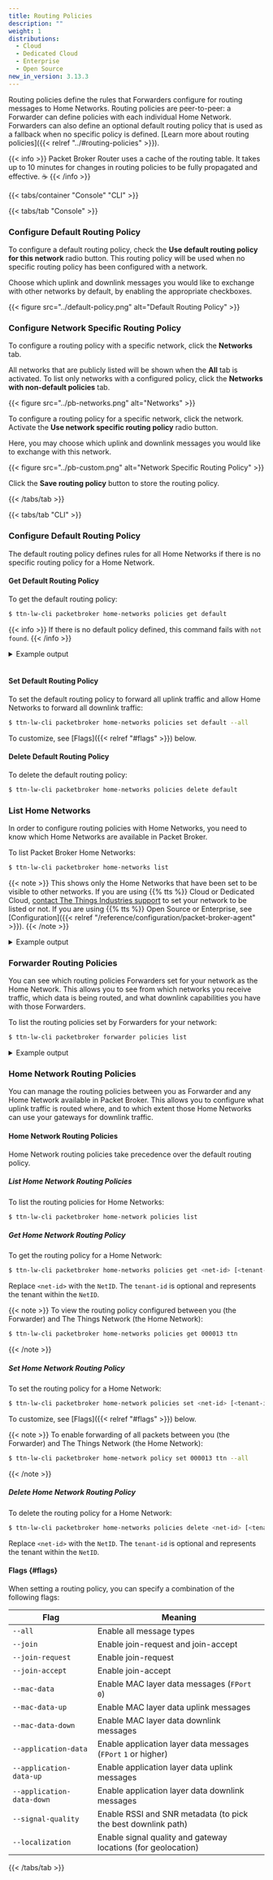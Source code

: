 ```yaml
---
title: Routing Policies
description: ""
weight: 1
distributions:
  - Cloud
  - Dedicated Cloud
  - Enterprise
  - Open Source
new_in_version: 3.13.3
---
```


Routing policies define the rules that Forwarders configure for routing messages to Home Networks. Routing policies are peer-to-peer: a Forwarder can define policies with each individual Home Network. Forwarders can also define an optional default routing policy that is used as a fallback when no specific policy is defined. [Learn more about routing policies]({{< relref "../#routing-policies" >}}).

<!-- more -->

{{< info >}} Packet Broker Router uses a cache of the routing table. It takes up to 10 minutes for changes in routing policies to be fully propagated and effective. ☕ {{< /info >}}

{{< tabs/container "Console" "CLI" >}}

{{< tabs/tab "Console" >}}

### Configure Default Routing Policy

To configure a default routing policy, check the **Use default routing policy for this network** radio button. This routing policy will be used when no specific routing policy has been configured with a network.

Choose which uplink and downlink messages you would like to exchange with other networks by default, by enabling the appropriate checkboxes.

{{< figure src="../default-policy.png" alt="Default Routing Policy" >}}

### Configure Network Specific Routing Policy

To configure a routing policy with a specific network, click the **Networks** tab.

All networks that are publicly listed will be shown when the **All** tab is activated. To list only networks with a configured policy, click the **Networks with non-default policies** tab.

{{< figure src="../pb-networks.png" alt="Networks" >}}

To configure a routing policy for a specific network, click the network. Activate the **Use network specific routing policy** radio button.

Here, you may choose which uplink and downlink messages you would like to exchange with this network.

{{< figure src="../pb-custom.png" alt="Network Specific Routing Policy" >}}

Click the **Save routing policy** button to store the routing policy.

{{< /tabs/tab >}}

{{< tabs/tab "CLI" >}}

### Configure Default Routing Policy

The default routing policy defines rules for all Home Networks if there is no specific routing policy for a Home Network.

#### Get Default Routing Policy

To get the default routing policy:

```bash
$ ttn-lw-cli packetbroker home-networks policies get default
```

{{< info >}}
If there is no default policy defined, this command fails with `not found`.
{{< /info >}}

<details><summary>Example output</summary>

This example has all message types enabled:

```json
{
  "updated_at": "2021-03-24T19:59:48.590521Z",
  "uplink": {
    "join_request": true,
    "mac_data": true,
    "application_data": true,
    "signal_quality": true,
    "localization": true
  },
  "downlink": {
    "join_accept": true,
    "mac_data": true,
    "application_data": true
  }
}
```

</details>
<br>

#### Set Default Routing Policy

To set the default routing policy to forward all uplink traffic and allow Home Networks to forward all downlink traffic:

```bash
$ ttn-lw-cli packetbroker home-networks policies set default --all
```

To customize, see [Flags]({{< relref "#flags" >}}) below.

#### Delete Default Routing Policy

To delete the default routing policy:

```bash
$ ttn-lw-cli packetbroker home-networks policies delete default
```

### List Home Networks

In order to configure routing policies with Home Networks, you need to know which Home Networks are available in Packet Broker.

To list Packet Broker Home Networks:

```bash
$ ttn-lw-cli packetbroker home-networks list
```

{{< note >}}
This shows only the Home Networks that have been set to be visible to other networks. If you are using {{% tts %}} Cloud or Dedicated Cloud, [contact The Things Industries support](mailto:support@thethingsindustries.com) to set your network to be listed or not. If you are using {{% tts %}} Open Source or Enterprise, see [Configuration]({{< relref "/reference/configuration/packet-broker-agent" >}}).
{{< /note >}}

<details><summary>Example output</summary>

```json
[{
  "id": {
    "net_id": 19,
    "tenant_id": "ttn"
  },
  "name": "The Things Network",
  "dev_addr_blocks": [
    {
      "dev_addr_prefix": {
        "dev_addr": "260B0000",
        "length": 16
      },
      "home_network_cluster_id": "ttn-eu1"
    },
    {
      "dev_addr_prefix": {
        "dev_addr": "260C0000",
        "length": 16
      },
      "home_network_cluster_id": "ttn-nam1"
    },
    {
      "dev_addr_prefix": {
        "dev_addr": "260D0000",
        "length": 16
      },
      "home_network_cluster_id": "ttn-au1"
    }
  ],
  "contact_info": [
    {
      "contact_type": "CONTACT_TYPE_TECHNICAL",
      "contact_method": "CONTACT_METHOD_EMAIL",
      "value": "ops@thethingsnetwork.org"
    }
  ]
},
{
  "id": {
    "net_id": 8
  },
  "name": "KPN",
  "dev_addr_blocks": [
    {
      "dev_addr_prefix": {
        "dev_addr": "10000000",
        "length": 7
      }
    }
  ]
}
]
```

</details>

### Forwarder Routing Policies

You can see which routing policies Forwarders set for your network as the Home Network. This allows you to see from which networks you receive traffic, which data is being routed, and what downlink capabilities you have with those Forwarders.

To list the routing policies set by Forwarders for your network:

```bash
$ ttn-lw-cli packetbroker forwarder policies list
```

<details><summary>Example output</summary>

This example shows that The Things Network forwards all messages to your network (`NetID` `000013` and tenant ID `my-company`) and that you can send all downlink messages via The Things Network to your end devices.

```json
[{
  "forwarder_id": {
    "net_id": 19,
    "tenant_id": "ttn"
  },
  "home_network_id": {
    "net_id": 19,
    "tenant_id": "my-company"
  },
  "updated_at": "2021-03-23T15:14:49.614025Z",
  "uplink": {
    "join_request": true,
    "mac_data": true,
    "application_data": true,
    "signal_quality": true,
    "localization": true
  },
  "downlink": {
    "join_accept": true,
    "mac_data": true,
    "application_data": true
  }
}
]
```

</details>

### Home Network Routing Policies

You can manage the routing policies between you as Forwarder and any Home Network available in Packet Broker. This allows you to configure what uplink traffic is routed where, and to which extent those Home Networks can use your gateways for downlink traffic.

#### Home Network Routing Policies

Home Network routing policies take precedence over the default routing policy.

##### List Home Network Routing Policies

To list the routing policies for Home Networks:

```bash
$ ttn-lw-cli packetbroker home-network policies list
```

##### Get Home Network Routing Policy

To get the routing policy for a Home Network:

```bash
$ ttn-lw-cli packetbroker home-networks policies get <net-id> [<tenant-id>]
```

Replace `<net-id>` with the `NetID`. The `tenant-id` is optional and represents the tenant within the `NetID`.

{{< note >}}
To view the routing policy configured between you (the Forwarder) and The Things Network (the Home Network):

```bash
$ ttn-lw-cli packetbroker home-networks policies get 000013 ttn
```
{{< /note >}}

##### Set Home Network Routing Policy

To set the routing policy for a Home Network:

```bash
$ ttn-lw-cli packetbroker home-network policies set <net-id> [<tenant-id>] --all
```

To customize, see [Flags]({{< relref "#flags" >}}) below.

{{< note >}}
To enable forwarding of all packets between you (the Forwarder) and The Things Network (the Home Network):

```bash
$ ttn-lw-cli packetbroker home-network policy set 000013 ttn --all
```
{{< /note >}}

##### Delete Home Network Routing Policy

To delete the routing policy for a Home Network:

```bash
$ ttn-lw-cli packetbroker home-networks policies delete <net-id> [<tenant-id>]
```

Replace `<net-id>` with the `NetID`. The `tenant-id` is optional and represents the tenant within the `NetID`.

#### Flags {#flags}

When setting a routing policy, you can specify a combination of the following flags:

Flag | Meaning
--- | ---
`--all` | Enable all message types
`--join` | Enable join-request and join-accept
`--join-request` | Enable join-request
`--join-accept` | Enable join-accept
`--mac-data` | Enable MAC layer data messages (`FPort` `0`)
`--mac-data-up` | Enable MAC layer data uplink messages
`--mac-data-down` | Enable MAC layer data downlink messages
`--application-data` | Enable application layer data messages (`FPort` `1` or higher)
`--application-data-up` | Enable application layer data uplink messages
`--application-data-down` | Enable application layer data downlink messages
`--signal-quality` | Enable RSSI and SNR metadata (to pick the best downlink path)
`--localization` | Enable signal quality and gateway locations (for geolocation)

{{< /tabs/tab >}}
